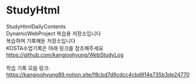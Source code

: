 # StudyHtml
StudyHtmlDailyContents<br>
DynamicWebProject 복습용 저장소입니다<br>
복습하며 기록해둔 저장소입니다<br>
KOSTA수업기록은 아래 링크를 참조해주세요<br>
https://github.com/kangjoohyung/WebStudyLog <br>
<br>
학습 기록 모음 링크:
https://kangjoohyung89.notion.site/f8cbd7d9cdcc4cbd914e735b3de24770
